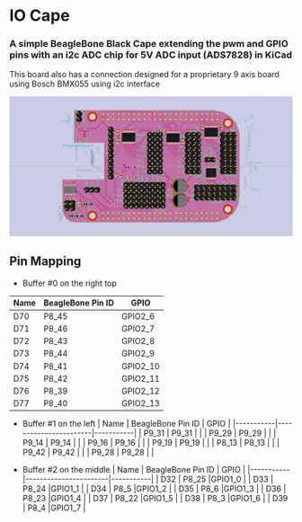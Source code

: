 # IO Cape
### A simple BeagleBone Black Cape extending the pwm and GPIO pins with an i2c ADC chip for 5V ADC input (ADS7828) in KiCad

This board also has a connection designed for a proprietary 9 axis board using Bosch BMX055 using i2c interface

![Simple Cape](beaglebone-cape-front.png)

## Pin Mapping

* Buffer #0  on the right top

|   Name    |   BeagleBone Pin ID   | GPIO  	|
|-----------|-----------------------|-----------|
|	D70		|	P8_45				|GPIO2_6	|
|	D71		|	P8_46				|GPIO2_7	|
|	D72		|	P8_43				|GPIO2_8	|
|	D73		|	P8_44				|GPIO2_9	|
|	D74		|	P8_41				|GPIO2_10	|
|	D75		|	P8_42				|GPIO2_11	|
|	D76		|	P8_39				|GPIO2_12	|
|	D77		|	P8_40				|GPIO2_13	|

* Buffer #1 on the left
|   Name    |   BeagleBone Pin ID   | GPIO  	|
|-----------|-----------------------|-----------|
|	P9_31	|	P9_31				|		|
|	P9_29	|	P9_29				|		|
|	P9_14	|	P9_14				|		|
|	P9_16	|	P9_16				|		|
|	P9_19	|	P9_19				|		|
|	P8_13	|	P8_13				|		|
|	P9_42	|	P9_42				|		|
|	P9_28	|	P9_28				|		|

* Buffer #2 on the middle
|   Name    |   BeagleBone Pin ID   | GPIO  	|
|-----------|-----------------------|-----------|
|	D32		|	P8_25				|GPIO1_0	|
|	D33		|	P8_24				|GPIO1_1	|
|	D34		|	P8_5				|GPIO1_2	|
|	D35		|	P8_6				|GPIO1_3	|
|	D36		|	P8_23				|GPIO1_4	|
|	D37		|	P8_22				|GPIO1_5	|
|	D38		|	P8_3				|GPIO1_6	|
|	D39		|	P8_4				|GPIO1_7	|
